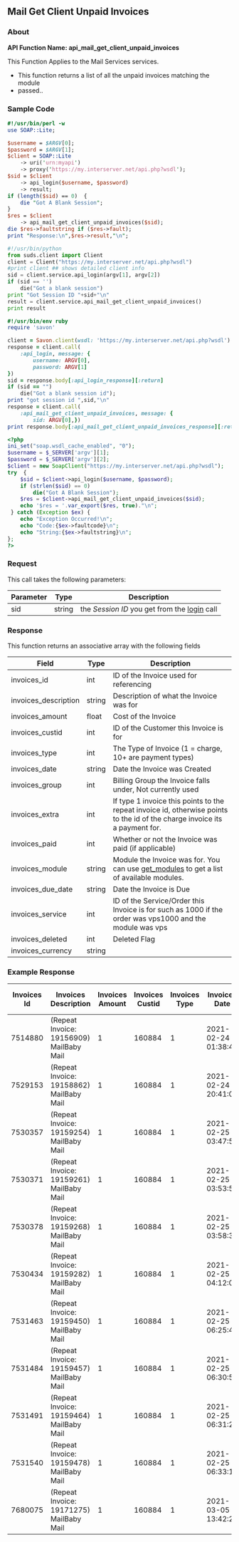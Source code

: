 
## Mail Get Client Unpaid Invoices

### About

**API Function Name: api_mail_get_client_unpaid_invoices**

This Function Applies to the Mail Services services.
* This function returns a list of all the unpaid invoices matching the module
* passed..


### Sample Code

```perl
#!/usr/bin/perl -w
use SOAP::Lite;

$username = $ARGV[0];
$password = $ARGV[1];
$client = SOAP::Lite
	-> uri('urn:myapi')
	-> proxy('https://my.interserver.net/api.php?wsdl');
$sid = $client
	-> api_login($username, $password)
	-> result;
if (length($sid) == 0)  {
	die "Got A Blank Session";
} 
$res = $client
	-> api_mail_get_client_unpaid_invoices($sid);
die $res->faultstring if ($res->fault);
print "Response:\n",$res->result,"\n";

```

```python
#!/usr/bin/python
from suds.client import Client
client = Client("https://my.interserver.net/api.php?wsdl")
#print client ## shows detailed client info
sid = client.service.api_login(argv[1], argv[2])
if (sid == '')
	die("Got a blank session")
print "Got Session ID "+sid+"\n"
result = client.service.api_mail_get_client_unpaid_invoices()
print result

```

```ruby
#!/usr/bin/env ruby
require 'savon'

client = Savon.client(wsdl: 'https://my.interserver.net/api.php?wsdl')
response = client.call(
	:api_login, message: {
		username: ARGV[0],
		password: ARGV[1]
})
sid = response.body[:api_login_response][:return]
if (sid == "")
	die("Got a blank session id");
print "got session id ",sid,"\n"
response = client.call(
	:api_mail_get_client_unpaid_invoices, message: {
		sid: ARGV[0],})
print response.body[:api_mail_get_client_unpaid_invoices_response][:return],"\n"

```

```php
<?php
ini_set("soap.wsdl_cache_enabled", "0");
$username = $_SERVER['argv'][1];
$password = $_SERVER['argv'][2];
$client = new SoapClient("https://my.interserver.net/api.php?wsdl");
try  { 
	$sid = $client->api_login($username, $password);
	if (strlen($sid) == 0)
		die("Got A Blank Session");
	$res = $client->api_mail_get_client_unpaid_invoices($sid);
	echo '$res = '.var_export($res, true)."\n";
 } catch (Exception $ex) {
	echo "Exception Occurred!\n";
	echo "Code:{$ex->faultcode}\n";
	echo "String:{$ex->faultstring}\n";
}; 
?>

```



### Request

This call takes the following parameters:

Parameter|Type|Description
---------|----|-----------
sid|string|the *Session ID* you get from the [login](#login) call


### Response

This function returns an associative array with the following fields

Field|Type|Description
-----|----|-----------
invoices_id|int|ID of the Invoice used for referencing
invoices_description|string|Description of what the Invoice was for
invoices_amount|float|Cost of the Invoice
invoices_custid|int|ID of the Customer this Invoice is for
invoices_type|int|The Type of Invoice (1 = charge, 10+ are payment types)
invoices_date|string|Date the Invoice was Created
invoices_group|int|Billing Group the Invoice falls under, Not currently used
invoices_extra|int|If type 1 invoice this points to the repeat invoice id, otherwise points to the id of the charge invoice its a payment for.
invoices_paid|int|Whether or not the Invoice was paid (if applicable)
invoices_module|string|Module the Invoice was for.  You can use [get_modules](#get-modules) to get a list of available modules.
invoices_due_date|string|Date the Invoice is Due
invoices_service|int|ID of the Service/Order this Invoice is for such as 1000 if the order was vps1000 and the module was vps
invoices_deleted|int|Deleted Flag
invoices_currency|string|


### Example Response

<table>
	<thead>
		<tr>
			<th>
				Invoices Id
			</th>
			<th>
				Invoices Description
			</th>
			<th>
				Invoices Amount
			</th>
			<th>
				Invoices Custid
			</th>
			<th>
				Invoices Type
			</th>
			<th>
				Invoices Date
			</th>
			<th>
				Invoices Group
			</th>
			<th>
				Invoices Extra
			</th>
			<th>
				Invoices Paid
			</th>
			<th>
				Invoices Module
			</th>
			<th>
				Invoices Due Date
			</th>
			<th>
				Invoices Service
			</th>
			<th>
				Invoices Deleted
			</th>
			<th>
				Invoices Currency
			</th>
		</tr>
	</thead>
	<tbody>
		<tr>
			<td>
				7514880
			</td>
			<td>
				(Repeat Invoice: 19156909) MailBaby Mail
			</td>
			<td>
				1
			</td>
			<td>
				160884
			</td>
			<td>
				1
			</td>
			<td>
				2021-02-24 01:38:45
			</td>
			<td>
				0
			</td>
			<td>
				19156909
			</td>
			<td>
				0
			</td>
			<td>
				mail
			</td>
			<td>
				2021-03-10 01:38:45
			</td>
			<td>
				8556
			</td>
			<td>
				0
			</td>
			<td>
				USD
			</td>
		</tr>
		<tr>
			<td>
				7529153
			</td>
			<td>
				(Repeat Invoice: 19158862) MailBaby Mail
			</td>
			<td>
				1
			</td>
			<td>
				160884
			</td>
			<td>
				1
			</td>
			<td>
				2021-02-24 20:41:08
			</td>
			<td>
				0
			</td>
			<td>
				19158862
			</td>
			<td>
				0
			</td>
			<td>
				mail
			</td>
			<td>
				2021-03-10 20:41:08
			</td>
			<td>
				8626
			</td>
			<td>
				0
			</td>
			<td>
				USD
			</td>
		</tr>
		<tr>
			<td>
				7530357
			</td>
			<td>
				(Repeat Invoice: 19159254) MailBaby Mail
			</td>
			<td>
				1
			</td>
			<td>
				160884
			</td>
			<td>
				1
			</td>
			<td>
				2021-02-25 03:47:59
			</td>
			<td>
				0
			</td>
			<td>
				19159254
			</td>
			<td>
				0
			</td>
			<td>
				mail
			</td>
			<td>
				2021-03-11 03:47:59
			</td>
			<td>
				8640
			</td>
			<td>
				0
			</td>
			<td>
				USD
			</td>
		</tr>
		<tr>
			<td>
				7530371
			</td>
			<td>
				(Repeat Invoice: 19159261) MailBaby Mail
			</td>
			<td>
				1
			</td>
			<td>
				160884
			</td>
			<td>
				1
			</td>
			<td>
				2021-02-25 03:53:53
			</td>
			<td>
				0
			</td>
			<td>
				19159261
			</td>
			<td>
				0
			</td>
			<td>
				mail
			</td>
			<td>
				2021-03-11 03:53:53
			</td>
			<td>
				8647
			</td>
			<td>
				0
			</td>
			<td>
				USD
			</td>
		</tr>
		<tr>
			<td>
				7530378
			</td>
			<td>
				(Repeat Invoice: 19159268) MailBaby Mail
			</td>
			<td>
				1
			</td>
			<td>
				160884
			</td>
			<td>
				1
			</td>
			<td>
				2021-02-25 03:58:33
			</td>
			<td>
				0
			</td>
			<td>
				19159268
			</td>
			<td>
				0
			</td>
			<td>
				mail
			</td>
			<td>
				2021-03-11 03:58:33
			</td>
			<td>
				8654
			</td>
			<td>
				0
			</td>
			<td>
				USD
			</td>
		</tr>
		<tr>
			<td>
				7530434
			</td>
			<td>
				(Repeat Invoice: 19159282) MailBaby Mail
			</td>
			<td>
				1
			</td>
			<td>
				160884
			</td>
			<td>
				1
			</td>
			<td>
				2021-02-25 04:12:02
			</td>
			<td>
				0
			</td>
			<td>
				19159282
			</td>
			<td>
				0
			</td>
			<td>
				mail
			</td>
			<td>
				2021-03-11 04:12:02
			</td>
			<td>
				8661
			</td>
			<td>
				0
			</td>
			<td>
				USD
			</td>
		</tr>
		<tr>
			<td>
				7531463
			</td>
			<td>
				(Repeat Invoice: 19159450) MailBaby Mail
			</td>
			<td>
				1
			</td>
			<td>
				160884
			</td>
			<td>
				1
			</td>
			<td>
				2021-02-25 06:25:42
			</td>
			<td>
				0
			</td>
			<td>
				19159450
			</td>
			<td>
				0
			</td>
			<td>
				mail
			</td>
			<td>
				2021-03-11 06:25:42
			</td>
			<td>
				8668
			</td>
			<td>
				0
			</td>
			<td>
				USD
			</td>
		</tr>
		<tr>
			<td>
				7531484
			</td>
			<td>
				(Repeat Invoice: 19159457) MailBaby Mail
			</td>
			<td>
				1
			</td>
			<td>
				160884
			</td>
			<td>
				1
			</td>
			<td>
				2021-02-25 06:30:55
			</td>
			<td>
				0
			</td>
			<td>
				19159457
			</td>
			<td>
				0
			</td>
			<td>
				mail
			</td>
			<td>
				2021-03-11 06:30:55
			</td>
			<td>
				8675
			</td>
			<td>
				0
			</td>
			<td>
				USD
			</td>
		</tr>
		<tr>
			<td>
				7531491
			</td>
			<td>
				(Repeat Invoice: 19159464) MailBaby Mail
			</td>
			<td>
				1
			</td>
			<td>
				160884
			</td>
			<td>
				1
			</td>
			<td>
				2021-02-25 06:31:22
			</td>
			<td>
				0
			</td>
			<td>
				19159464
			</td>
			<td>
				0
			</td>
			<td>
				mail
			</td>
			<td>
				2021-03-11 06:31:22
			</td>
			<td>
				8682
			</td>
			<td>
				0
			</td>
			<td>
				USD
			</td>
		</tr>
		<tr>
			<td>
				7531540
			</td>
			<td>
				(Repeat Invoice: 19159478) MailBaby Mail
			</td>
			<td>
				1
			</td>
			<td>
				160884
			</td>
			<td>
				1
			</td>
			<td>
				2021-02-25 06:33:14
			</td>
			<td>
				0
			</td>
			<td>
				19159478
			</td>
			<td>
				0
			</td>
			<td>
				mail
			</td>
			<td>
				2021-03-11 06:33:14
			</td>
			<td>
				8689
			</td>
			<td>
				0
			</td>
			<td>
				USD
			</td>
		</tr>
		<tr>
			<td>
				7680075
			</td>
			<td>
				(Repeat Invoice: 19171275) MailBaby Mail
			</td>
			<td>
				1
			</td>
			<td>
				160884
			</td>
			<td>
				1
			</td>
			<td>
				2021-03-05 13:42:23
			</td>
			<td>
				0
			</td>
			<td>
				19171275
			</td>
			<td>
				0
			</td>
			<td>
				mail
			</td>
			<td>
				2021-03-19 13:42:23
			</td>
			<td>
				9076
			</td>
			<td>
				0
			</td>
			<td>
				USD
			</td>
		</tr>
	</tbody>
</table>


